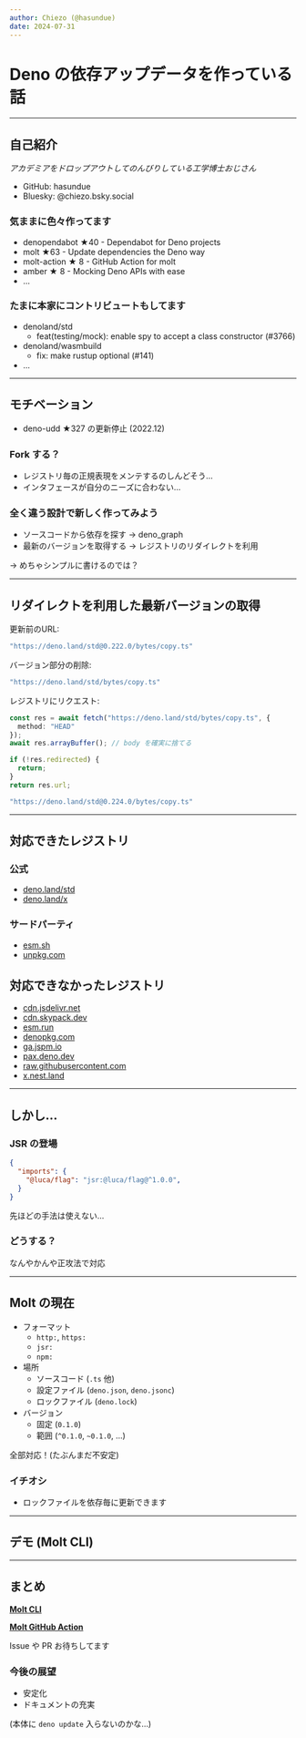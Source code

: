 ```yaml
---
author: Chiezo (@hasundue)
date: 2024-07-31
---
```


# Deno の依存アップデータを作っている話

---

## 自己紹介

*アカデミアをドロップアウトしてのんびりしている工学博士おじさん*

- GitHub: hasundue
- Bluesky: @chiezo.bsky.social

### 気ままに色々作ってます

- denopendabot ★40 - Dependabot for Deno projects
- molt         ★63 - Update dependencies the Deno way
- molt-action  ★ 8 - GitHub Action for molt
- amber        ★ 8 - Mocking Deno APIs with ease
- ...

### たまに本家にコントリビュートもしてます

- denoland/std
  - feat(testing/mock): enable spy to accept a class constructor (#3766)
- denoland/wasmbuild
  - fix: make rustup optional (#141)
- ...

---

## モチベーション

- deno-udd ★327 の更新停止 (2022.12)

### Fork する？

- レジストリ毎の正規表現をメンテするのしんどそう…
- インタフェースが自分のニーズに合わない…

### 全く違う設計で新しく作ってみよう

- ソースコードから依存を探す → deno_graph
- 最新のバージョンを取得する → レジストリのリダイレクトを利用

→ めちゃシンプルに書けるのでは？

---

## リダイレクトを利用した最新バージョンの取得

更新前のURL:

```typescript
"https://deno.land/std@0.222.0/bytes/copy.ts"
```

バージョン部分の削除:

```typescript
"https://deno.land/std/bytes/copy.ts"
```

レジストリにリクエスト:

```typescript
const res = await fetch("https://deno.land/std/bytes/copy.ts", {
  method: "HEAD" 
});
await res.arrayBuffer(); // body を確実に捨てる

if (!res.redirected) {
  return;
}
return res.url;
```

```typescript
"https://deno.land/std@0.224.0/bytes/copy.ts"
```

---

## 対応できたレジストリ

### 公式

- [deno.land/std](https://deno.land/std)
- [deno.land/x](https://deno.land/x)

### サードパーティ

- [esm.sh](https://esm.sh)
- [unpkg.com](https://unpkg.com)

## 対応できなかったレジストリ

- [cdn.jsdelivr.net](https://cdn.jsdelivr.net)
- [cdn.skypack.dev](https://cdn.skypack.dev)
- [esm.run](https://esm.run)
- [denopkg.com](https://denopkg.com)
- [ga.jspm.io](https://ga.jspm.io)
- [pax.deno.dev](https://pax.deno.dev)
- [raw.githubusercontent.com](https://github.com)
- [x.nest.land](https://x.nest.land)

---

## しかし…

### JSR の登場

```json
{
  "imports": {
    "@luca/flag": "jsr:@luca/flag@^1.0.0",
  }
}
```

先ほどの手法は使えない...

### どうする？

なんやかんや正攻法で対応

---

## Molt の現在

- フォーマット
    - `http:`, `https:`
    - `jsr:`
    - `npm:`
- 場所
    - ソースコード (`.ts` 他)
    - 設定ファイル (`deno.json`, `deno.jsonc`)
    - ロックファイル (`deno.lock`)
- バージョン
    - 固定 (`0.1.0`)
    - 範囲 (`^0.1.0`, `~0.1.0`, ...)

全部対応！(たぶんまだ不安定)

### イチオシ

- ロックファイルを依存毎に更新できます

---

## デモ (Molt CLI)

---

## まとめ

[**Molt CLI**](https://jsr.io/@molt/cli)

[**Molt GitHub Action**](https://github.com/hasundue/molt-action)

Issue や PR お待ちしてます

### 今後の展望

- 安定化
- ドキュメントの充実


(本体に `deno update` 入らないのかな…)
